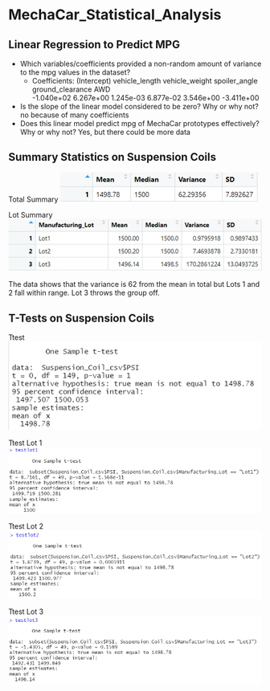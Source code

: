 # MechaCar_Statistical_Analysis

## Linear Regression to Predict MPG
- Which variables/coefficients provided a non-random amount of variance to the mpg values in the dataset?
  - Coefficients:
     (Intercept)    vehicle_length    vehicle_weight     spoiler_angle  ground_clearance               AWD  
      -1.040e+02         6.267e+00         1.245e-03         6.877e-02         3.546e+00        -3.411e+00 
- Is the slope of the linear model considered to be zero? Why or why not? no because of many coefficients
- Does this linear model predict mpg of MechaCar prototypes effectively? Why or why not? Yes, but there could be more data

## Summary Statistics on Suspension Coils
Total Summary
![totalsummary](https://github.com/trallen09/MechaCar_Statistical_Analysis/blob/main/total_summary.png)

Lot Summary
![lotsummary](https://github.com/trallen09/MechaCar_Statistical_Analysis/blob/main/lot_summary.png)

The data shows that the variance is 62 from the mean in total but Lots 1 and 2 fall within range. Lot 3 throws the group off.

## T-Tests on Suspension Coils

Ttest
![lotsummary](https://github.com/trallen09/MechaCar_Statistical_Analysis/blob/main/ttest.png)

Ttest Lot 1
![lotsummary](https://github.com/trallen09/MechaCar_Statistical_Analysis/blob/main/ttest1.png)

Ttest Lot 2
![lotsummary](https://github.com/trallen09/MechaCar_Statistical_Analysis/blob/main/ttest2.png)

Ttest Lot 3
![lotsummary](https://github.com/trallen09/MechaCar_Statistical_Analysis/blob/main/ttest3.png)
